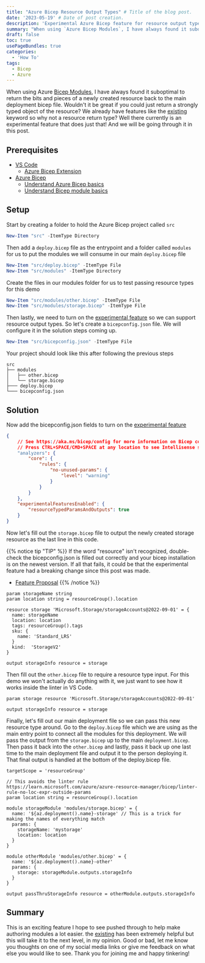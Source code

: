 ```yaml
---
title: "Azure Bicep Resource Output Types" # Title of the blog post.
date: '2023-05-19' # Date of post creation.
description: 'Experimental Azure Bicep feature for resource output types'
summary: "When using `Azure Bicep Modules`, I have always found it suboptimal to return the bits and pieces of a newly created resource back to the main deployment bicep file. Wouldn't it be great if you could just return a strongly typed object of the resource? We already have features like the `existing` keyword so why not a resource return type? Well there currently is an experimental feature that does just that! And we will be going through it in this post"
draft: false 
toc: true
usePageBundles: true
categories:
  - 'How To'
tags:
  - Bicep
  - Azure
---
```


When using Azure [Bicep Modules][bicep-modules], I have always found it suboptimal to return the bits and pieces of a newly created resource back to the main deployment bicep file. Wouldn't it be great if you could just return a strongly typed object of the resource? We already have features like the [existing][bicep-existing-keyword] keyword so why not a resource return type? Well there currently is an experimental feature that does just that! And we will be going through it in this post.

## Prerequisites

- [VS Code][vs-code-download]
  - [Azure Bicep Extension][vs-code-bicep-ext]
- [Azure Bicep][azure-bicep-overview]
  - [Understand Azure Bicep basics][azure-bicep-basics]
  - [Understand Bicep module basics][azure-bicep-modules]

## Setup

Start by creating a folder to hold the Azure Bicep project called `src`

```powershell
New-Item "src" -ItemType Directory
```

Then add a `deploy.bicep` file as the entrypoint and a folder called `modules` for us to put the modules we will consume in our main `deploy.bicep` file

```powershell
New-Item "src/deploy.bicep" -ItemType File
New-Item "src/modules" -ItemType Directory
```

Create the files in our modules folder for us to test passing resource types for this demo

```powershell
New-Item "src/modules/other.bicep" -ItemType File
New-Item "src/modules/storage.bicep" -ItemType File
```

Then lastly, we need to turn on the [experimental feature][bicep-experimental-features] so we can support resource output types. So let's create a `bicepconfig.json` file. We will configure it in the solution steps coming up.

```powershell
New-Item "src/bicepconfig.json" -ItemType File
```

Your project should look like this after following the previous steps

```text
src
├── modules
│   ├── other.bicep
│   └── storage.bicep
├─── deploy.bicep
└─── bicepconfig.json
```

## Solution

Now add the bicepconfig.json fields to turn on the [experimental feature][bicep-resourcetype-proposal]

```json
{
    // See https://aka.ms/bicep/config for more information on Bicep configuration options
    // Press CTRL+SPACE/CMD+SPACE at any location to see Intellisense suggestions
    "analyzers": {
        "core": {
            "rules": {
                "no-unused-params": {
                    "level": "warning"
                }
            }
        }
    },
    "experimentalFeaturesEnabled": {
        "resourceTypedParamsAndOutputs": true
    }
}
```

Now let's fill out the `storage.bicep` file to output the newly created storage resource as the last line in this code.

{{% notice tip "TIP" %}}
If the word "resource" isn't recognized, double-check the bicepconfig.json is filled out correctly and your bicep installation is on the newest version. If all that fails, it could be that the experimental feature had a breaking change since this post was made.

- [Feature Proposal](https://github.com/azure/bicep/issues/2245)
{{% /notice %}}

```bicep
param storageName string
param location string = resourceGroup().location

resource storage 'Microsoft.Storage/storageAccounts@2022-09-01' = {
  name: storageName
  location: location
  tags: resourceGroup().tags
  sku: {
    name: 'Standard_LRS'
  }
  kind:  'StorageV2'
}

output storageInfo resource = storage
```

Then fill out the `other.bicep` file to require a resource type input. For this demo we won't actually do anything with it, we just want to see how it works inside the linter in VS Code.

```bicep
param storage resource 'Microsoft.Storage/storageAccounts@2022-09-01'

output storageInfo resource = storage
```

Finally, let's fill out our main deployment file so we can pass this new resource type around. Go to the `deploy.bicep` file which we are using as the main entry point to connect all the modules for this deployment. We will pass the output from the `storage.bicep` up to the main `deployment.bicep`. Then pass it back into the `other.bicep` and lastly, pass it back up one last time to the main deployment file and output it to the person deploying it. That final output is handled at the bottom of the deploy.bicep file.

```bicep
targetScope = 'resourceGroup'

// This avoids the linter rule https://learn.microsoft.com/azure/azure-resource-manager/bicep/linter-rule-no-loc-expr-outside-params
param location string = resourceGroup().location 

module storageModule 'modules/storage.bicep' = {
  name: '${az.deployment().name}-storage' // This is a trick for making the names of everything match
  params: {
    storageName: 'mystorage'
    location: location
  }
}

module otherModule 'modules/other.bicep' = {
  name: '${az.deployment().name}-other'
  params: {
    storage: storageModule.outputs.storageInfo
  }
}

output passThruStorageInfo resource = otherModule.outputs.storageInfo
```

## Summary

This is an exciting feature I hope to see pushed through to help make authoring modules a lot easier. the [existing][bicep-existing-keyword] has been extremely helpful but this will take it to the next level, in my opinion. Good or bad, let me know you thoughts on one of my social media links or give me feedback on what else you would like to see. Thank you for joining me and happy tinkering!

[bicep-existing-keyword]: https://learn.microsoft.com/azure/azure-resource-manager/bicep/existing-resource

[bicep-modules]: https://learn.microsoft.com/azure/azure-resource-manager/bicep/modules

[bicep-experimental-features]: https://learn.microsoft.com/azure/azure-resource-manager/bicep/bicep-config#enable-experimental-features

[bicep-resourcetype-proposal]: https://github.com/azure/bicep/issues/2245

[vs-code-download]: https://code.visualstudio.com/download
[vs-code-bicep-ext]: https://marketplace.visualstudio.com/items?itemName=ms-azuretools.vscode-bicep
[azure-bicep-overview]: https://learn.microsoft.com/azure/azure-resource-manager/bicep/overview?tabs=bicep
[azure-bicep-basics]: https://learn.microsoft.com/azure/azure-resource-manager/bicep/file
[azure-bicep-modules]: https://learn.microsoft.com/azure/azure-resource-manager/bicep/modules
